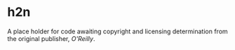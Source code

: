 # h2n 

A place holder for code awaiting copyright and licensing determination from the original publisher, *O'Reilly*.
